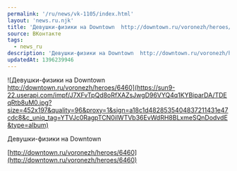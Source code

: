 ```yaml
---
permalink: '/ru/news/vk-1105/index.html'
layout: 'news.ru.njk'
title: 'Девушки-физики на Downtown  http://downtown.ru/voronezh/heroes/6460'
source: ВКонтакте
tags:
  - news_ru
description: 'Девушки-физики на Downtown  http://downtown.ru/voronezh/heroes/6460'
updatedAt: 1396239946
---
```

![Девушки-физики на Downtown  http://downtown.ru/voronezh/heroes/6460](https://sun9-22.userapi.com/impf/J7XFvTpQd8oRfXAZsJwgD96VYQ4q1KYBiparDA/TDEqRtb8uM0.jpg?size=452x197&quality=96&proxy=1&sign=a18c1d4828535404837211431e47cdc8&c_uniq_tag=YTVJc0RagpTCN0ilWTVb36EvWdRH8BLxmeSQnDodvdE&type=album)

Девушки-физики на Downtown

[http://downtown.ru/voronezh/heroes/6460](http://downtown.ru/voronezh/heroes/6460)
